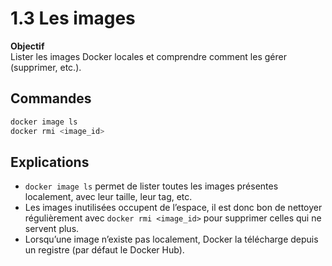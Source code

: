 # 1.3 Les images

**Objectif**  
Lister les images Docker locales et comprendre comment les gérer (supprimer, etc.).

## Commandes

```bash
docker image ls
docker rmi <image_id>
```

## Explications

- `docker image ls` permet de lister toutes les images présentes localement, avec leur taille, leur tag, etc.
- Les images inutilisées occupent de l’espace, il est donc bon de nettoyer régulièrement avec `docker rmi <image_id>` pour supprimer celles qui ne servent plus.
- Lorsqu’une image n’existe pas localement, Docker la télécharge depuis un registre (par défaut le Docker Hub).
